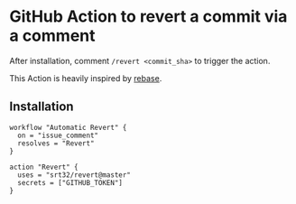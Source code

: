 # GitHub Action to revert a commit via a comment

After installation, comment `/revert <commit_sha>` to trigger the action.

This Action is heavily inspired by [rebase](https://github.com/cirrus-actions/rebase).

## Installation

```hcl
workflow "Automatic Revert" {
  on = "issue_comment"
  resolves = "Revert"
}

action "Revert" {
  uses = "srt32/revert@master"
  secrets = ["GITHUB_TOKEN"]
}
```
